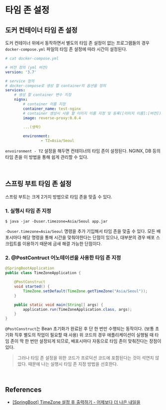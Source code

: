 # 타임 존 설정

## 도커 컨테이너 타임 존 설정
도커 컨테이너 위에서 동작하면서 별도의 타임 존 설정이 없는 프로그램들의 경우 
`docker-compose.yml` 파일의 타임 존 설정에 따라 시간이 설정된다.

```yml
# cat docker-compose.yml

# 버전 정의 (yml 버전)
version: '3.7'

# service 정의
# docker-compose로 생성 할 container의 옵션을 정의
services:
    # 생성 할 container 변수 지정
    nignx:
        # container 이름 지정
        container_name: test-nginx
        # container 생성시 사용 할 이미지 이름 지정 및 등록([이미지 이름]:[버전])
        image: reverse-proxy:0.0.4
        
        ...(생략)

        environment:
                - TZ=Asia/Seoul
```

`envoironment - TZ` 설정을 해두면 컨테이너의 타임 존이 설정된다.
NGINX, DB 등의 타임 존을 이 방법을 통해 쉽게 관리할 수 있다.

<br>

## 스프링 부트 타임 존 설정
스프링 부트는 크게 2가지 방법으로 타임 존을 맞출 수 있다.

### 1. 실행시 타임 존 지정
```
$ java -jar -Duser.timezone=Asia/Seoul app.jar
```

`-Duser.timezone=Asia/Seoul` 명령을 추가 기입해서 타임 존을 맞출 수 있다.
모든 배포시마다 해당 명령을 통해 시간을 맞춰야한다는 단점이 있으나, 
대부분의 경우 배포 스크립트를 이용하기 때문에 금새 해결 가능한 단점이다.

### 2. @PostContruct 어노테이션을 사용한 타임 존 지정
```java
@SpringBootApplication
public class TimeZoneApplication {

    @PostConstruct
    void started() {
        TimeZone.setDefault(TimeZone.getTimeZone("Asia/Seoul"));
    }

    public static void main(String[] args) {
        application.run(TimeZoneApplication.class, args);
    }
}
```

`@PostConstruct`는 Bean 초기화가 완료된 후 단 한 번만 수행되는 동작이다. (보통 초기화 직후 별도의 작업이 필요할 때 사용) 위 코드의 경우 애플리케이션이 실행될 때 타임 존이 딱 한 번만 설정되게 되므로, 배포시마다 자동으로 타임 존이 맞춰진다는 장점이 있다.

> 그러나 타임 존 설정을 위한 코드가 프로덕션 코드에 포함된다는 것이 석연치 않았다. 
때문에 나는 실행시 타임 존 지정 방법을 선호한다.


<br>

## References
- [[SpringBoot] TimeZone 설정 후 출력하기 - 어제보다 더 나은 내일을](https://dbjh.tistory.com/74)